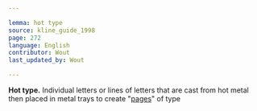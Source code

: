 ```yaml
---

lemma: hot type
source: kline_guide_1998
page: 272
language: English
contributor: Wout
last_updated_by: Wout

---
```


**Hot type.** Individual letters or lines of letters that are cast from hot metal then placed in metal trays to create "[pages](page.html)" of type
